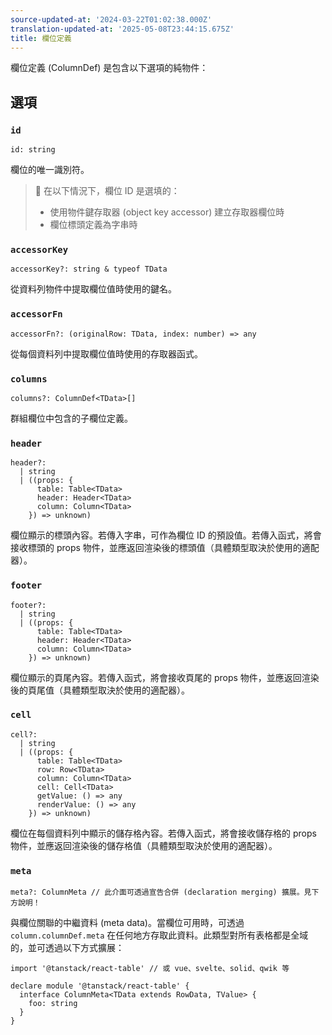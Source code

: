 ```yaml
---
source-updated-at: '2024-03-22T01:02:38.000Z'
translation-updated-at: '2025-05-08T23:44:15.675Z'
title: 欄位定義
---
```

欄位定義 (ColumnDef) 是包含以下選項的純物件：

## 選項

### `id`

```tsx
id: string
```

欄位的唯一識別符。

> 🧠 在以下情況下，欄位 ID 是選填的：
>
> - 使用物件鍵存取器 (object key accessor) 建立存取器欄位時
> - 欄位標頭定義為字串時

### `accessorKey`

```tsx
accessorKey?: string & typeof TData
```

從資料列物件中提取欄位值時使用的鍵名。

### `accessorFn`

```tsx
accessorFn?: (originalRow: TData, index: number) => any
```

從每個資料列中提取欄位值時使用的存取器函式。

### `columns`

```tsx
columns?: ColumnDef<TData>[]
```

群組欄位中包含的子欄位定義。

### `header`

```tsx
header?:
  | string
  | ((props: {
      table: Table<TData>
      header: Header<TData>
      column: Column<TData>
    }) => unknown)
```

欄位顯示的標頭內容。若傳入字串，可作為欄位 ID 的預設值。若傳入函式，將會接收標頭的 props 物件，並應返回渲染後的標頭值（具體類型取決於使用的適配器）。

### `footer`

```tsx
footer?:
  | string
  | ((props: {
      table: Table<TData>
      header: Header<TData>
      column: Column<TData>
    }) => unknown)
```

欄位顯示的頁尾內容。若傳入函式，將會接收頁尾的 props 物件，並應返回渲染後的頁尾值（具體類型取決於使用的適配器）。

### `cell`

```tsx
cell?:
  | string
  | ((props: {
      table: Table<TData>
      row: Row<TData>
      column: Column<TData>
      cell: Cell<TData>
      getValue: () => any
      renderValue: () => any
    }) => unknown)
```

欄位在每個資料列中顯示的儲存格內容。若傳入函式，將會接收儲存格的 props 物件，並應返回渲染後的儲存格值（具體類型取決於使用的適配器）。

### `meta`

```tsx
meta?: ColumnMeta // 此介面可透過宣告合併 (declaration merging) 擴展。見下方說明！
```

與欄位關聯的中繼資料 (meta data)。當欄位可用時，可透過 `column.columnDef.meta` 在任何地方存取此資料。此類型對所有表格都是全域的，並可透過以下方式擴展：

```tsx
import '@tanstack/react-table' // 或 vue、svelte、solid、qwik 等

declare module '@tanstack/react-table' {
  interface ColumnMeta<TData extends RowData, TValue> {
    foo: string
  }
}
```
